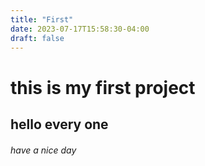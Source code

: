 ```yaml
---
title: "First"
date: 2023-07-17T15:58:30-04:00
draft: false
---
```

# this is my first project
## hello every one


###### have a nice day

